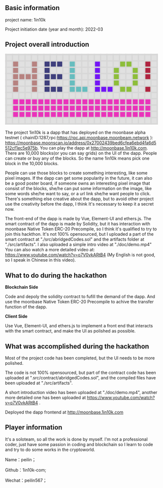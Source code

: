 ## Basic information

project name: 1in10k

Project initiation date (year and month): 2022-03

## Project overall introduction

![](./docs/logo.png)

The project 1in10k is a dapp that has deployed on the moonbase alpha testnet ( chainID:1287,rpc:https://rpc.api.moonbase.moonbeam.network ): https://moonbase.moonscan.io/address/0x27002439bed6cfea6ebd4fa6d5512cf1ec5e975b. You can play the dapp at http://moonbase.1in10k.com. There are 10,000 blocks(or you can say grids) on the UI of the dapp. People can create or buy any of the blocks. So the name 1in10k means pick one block in the 10,000 blocks.

People can use those blocks to create something interesting, like some pixel images. If the dapp can get some popularity in the future, it can also be a good poster board, if someone owns an interesting pixel image that consist of the blocks, she/he can put some information on the image, like some words she/he want to say, or a url link she/he want people to click. There's something else creative about the dapp, but to avoid other project use the creativity before the dapp, I think It's necessary to keep it a secret now.

The front-end of the dapp is made by Vue, Element-UI and ethers.js. The smart contract of the dapp is made by Solidity, but it has interaction with moonbase Native Token ERC-20 Precompile, so I think it's qualified to try to join this hackthon. It's not 100% opensourced, but I uploaded a part of the smart contract at "./src/abridgedCodes.sol" and the artifacts folder at "./src/artifacts". I also uploaded a simple intro video at "./doc/demo.mp4" You can also watch a more detailed video at: https://www.youtube.com/watch?v=o7V0vkARtB4 (My English is not good, so I speak in Chinese in this video).

## What to do during the hackathon

**Blockchain Side**

Code and depoly the solidity contract to fufill the demand of the dapp. And use the moonbase Native Token ERC-20 Precompile to achive the transfer function of the dapp.

**Client Side**

Use Vue, Element-UI, and ethers.js to implement a front end that interacts with the smart contract, and make the UI as polished as possible.

## What was accomplished during the hackathon

Most of the project code has been completed, but the UI needs to be more polished.

The code is not 100% opensourced, but part of the contract code has been uploaded at ".src/contract/abridgedCodes.sol", and the compiled files have been uploaded at "./src/artifacts".

A short introduction video has been uploaded at "./doc/demo.mp4", another more detailed one has been uploaded at https://www.youtube.com/watch?v=o7V0vkARtB4 .

Deployed the dapp frontend at http://moonbase.1in10k.com

## Player information

It's a soloteam, so all the work is done by myself. I'm not a professional coder, just have some passion in coding and blockchain so I learn to code and try to do some works in the cryptoworld.

Name：peilin；

Github：1in10k-com;

Wechat：peilin567；
